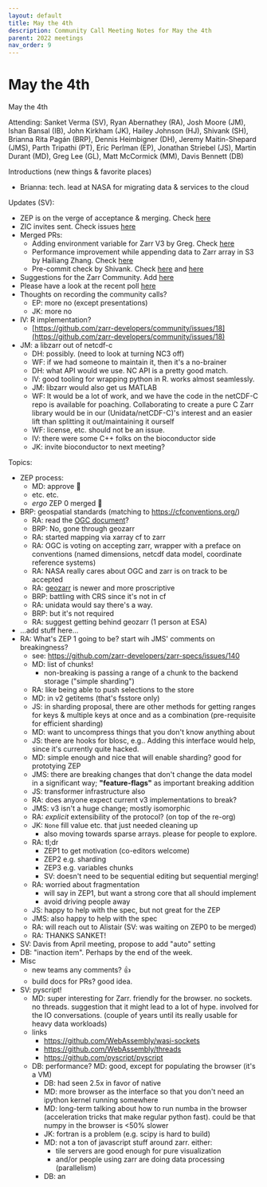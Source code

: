 ```yaml
---
layout: default
title: May the 4th
description: Community Call Meeting Notes for May the 4th
parent: 2022 meetings
nav_order: 9
---
```


# May the 4th

May the 4th

Attending: Sanket Verma (SV), Ryan Abernathey (RA), Josh Moore (JM), Ishan Bansal (IB), John Kirkham (JK), Hailey Johnson (HJ), Shivank (SH), Brianna Rita Pagán (BRP), Dennis Heimbigner (DH), Jeremy Maitin-Shepard (JMS), Parth Tripathi (PT), Eric Perlman (EP), Jonathan Striebel (JS), Martin Durant (MD), Greg Lee (GL), Matt McCormick (MM), Davis Bennett (DB)

Introductions (new things & favorite places)
- Brianna: tech. lead at NASA for migrating data & services to the cloud

Updates (SV):
- ZEP is on the verge of acceptance & merging. Check [here](https://github.com/zarr-developers/governance/pull/16)
- ZIC invites sent. Check issues [here](https://github.com/zarr-developers/governance/labels/ZIC)
- Merged PRs:
    - Adding environment variable for Zarr V3 by Greg. Check [here](https://github.com/zarr-developers/zarr-python/pull/1007)
    - Performance improvement while appending data to Zarr array in S3 by Hailiang Zhang. Check [here](https://github.com/zarr-developers/zarr-python/pull/1014)
    - Pre-commit check by Shivank. Check [here](https://github.com/zarr-developers/zarr-python/pull/1015) and [here](https://github.com/zarr-developers/zarr-python/pull/1016)
- Suggestions for the Zarr Community. Add [here](https://hackmd.io/7jV1cE3pQeWXWI4e8siXng)
- Please have a look at the recent poll [here](https://twitter.com/zarr_dev/status/1521755830051389441)
- Thoughts on recording the community calls?
  - EP: more no (except presentations)
  - JK: more no
- IV: R implementation?
  - [https://github.com/zarr-developers/community/issues/18](https://github.com/zarr-developers/community/issues/18)
- JM: a libzarr out of netcdf-c
  - DH: possibly. (need to look at turning NC3 off)
  - WF: if we had someone to maintain it, then it's a no-brainer
  - DH: what API would we use. NC API is a pretty good match.
  - IV: good tooling for wrapping python in R. works almost seamlessly.
  - JM: libzarr would also get us MATLAB
  - WF: It would be a lot of work, and we have the code in the netCDF-C repo is available for poaching.  Collaborating to create a pure C Zarr library would be in our (Unidata/netCDF-C)'s interest and an easier lift than splitting it out/maintaining it ourself
  - WF: license, etc. should not be an issue.
  - IV: there were some C++ folks on the bioconductor side
  - JK: invite bioconductor to next meeting?


Topics:
- ZEP process:
  - MD: approve :tada:
  - etc. etc.
  - _ergo_ ZEP 0 merged :tada:
- BRP: geospatial standards (matching to https://cfconventions.org/)
  - RA: read the [OGC document](https://portal.ogc.org/files/?artifact_id=100727&version=1)?
  - BRP: No, gone through geozarr
  - RA: started mapping via xarray cf to zarr
  - RA: OGC is voting on accepting zarr, wrapper with a preface on conventions (named dimensions, netcdf data model, coordinate reference systems)
  - RA: NASA really cares about OGC and zarr is on track to be accepted
  - RA: [geozarr](https://github.com/christophenoel/geozarr-spec/) is newer and more proscriptive
  - BRP: battling with CRS since it's not in cf
  - RA: unidata would say there's a way.
  - BRP: but it's not required
  - RA: suggest getting behind geozarr (1 person at ESA)
- ...add stuff here...
- RA: What's ZEP 1 going to be? start wih JMS' comments on breakingness?
  - see: https://github.com/zarr-developers/zarr-specs/issues/140
  - MD: list of chunks!
    - non-breaking is passing a range of a chunk to the backend storage ("simple sharding")
  - RA: like being able to push selections to the store
  - MD: in v2 getitems (that's fsstore only)
  - JS: in sharding proposal, there are other methods for getting ranges for keys & multiple keys at once and as a combination (pre-requisite for efficient sharding)
  - MD: want to uncompress things that you don't know anything about
  - JS: there are hooks for blosc, e.g.. Adding this interface would help, since it's currently quite hacked.
  - MD: simple enough and nice that will enable sharding? good for prototying ZEP
  - JMS: there are breaking changes that don't change the data model in a significant way; **"feature-flags"** as important breaking addition
  - JS: transformer infrastructure also
  - RA: does anyone expect current v3 implementations to break?
  - JMS: v3 isn't a huge change; mostly isomorphic
  - RA: _explicit_ extensibility of the protocol? (on top of the re-org)
  - JK: `None` fill value etc. that just needed cleaning up
    - also moving towards sparse arrays. please for people to explore.
  - RA: tl;dr
    - ZEP1 to get motivation (co-editors welcome)
    - ZEP2 e.g. sharding
    - ZEP3 e.g. variables chunks
    - SV: doesn't need to be sequential editing but sequential merging!
  - RA: worried about fragmentation
    - will say in ZEP1, but want a strong core that all should implement
    - avoid driving people away
  - JS: happy to help with the spec, but not great for the ZEP
  - JMS: also happy to help with the spec
  - RA: will reach out to Alistair (SV: was waiting on ZEP0 to be merged)
  - RA: THANKS SANKET!
- SV: Davis from April meeting, propose to add "auto" setting
 - DB: "inaction item". Perhaps by the end of the week.
- Misc
  - new teams any comments? :thumbsup:
  - build docs for PRs? good idea.
- SV: pyscript!
  - MD: super interesting for Zarr. friendly for the browser. no sockets. no threads. suggestion that it might lead to a lot of hype. involved for the IO conversations. (couple of years until its really usable for heavy data workloads)
  - links
    - https://github.com/WebAssembly/wasi-sockets
    - https://github.com/WebAssembly/threads
    - https://github.com/pyscript/pyscript
  - DB: performance? MD: good, except for populating the browser (it's a VM)
    - DB: had seen 2.5x in favor of native
    - MD: more browser as the interface so that you don't need an ipython kernel running somewhere
    - MD: long-term talking about how to run numba in the browser (acceleration tricks that make regular python fast). could be that numpy in the browser is <50% slower
    - JK: fortran is a problem (e.g. scipy is hard to build)
    - MD: not a ton of javascript stuff around zarr. either:
      - tile servers are good enough for pure visualization
      - and/or people using zarr are doing data processing (parallelism)
    - DB: an
    
